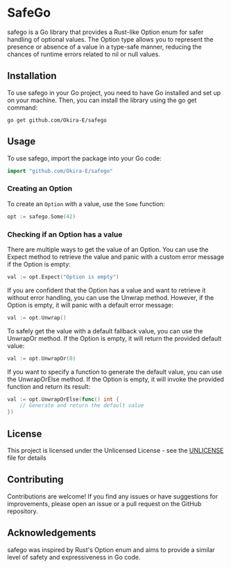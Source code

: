 # SafeGo

safego is a Go library that provides a Rust-like Option enum for safer handling of optional values. The Option type allows you to represent the presence or absence of a value in a type-safe manner, reducing the chances of runtime errors related to nil or null values.

## Installation

To use safego in your Go project, you need to have Go installed and set up on your machine. Then, you can install the library using the go get command:

```shell
go get github.com/Okira-E/safego
```

## Usage

To use safego, import the package into your Go code:

```go
import "github.com/Okira-E/safego"
```

### Creating an Option

To create an `Option` with a value, use the `Some` function:

```go
opt := safego.Some(42)
```

### Checking if an Option has a value

There are multiple ways to get the value of an Option. You can use the Expect method to retrieve the value and panic with a custom error message if the Option is empty:

```go
val := opt.Expect("Option is empty")
```

If you are confident that the Option has a value and want to retrieve it without error handling, you can use the Unwrap method. However, if the Option is empty, it will panic with a default error message:

```go
val := opt.Unwrap()
```

To safely get the value with a default fallback value, you can use the UnwrapOr method. If the Option is empty, it will return the provided default value:

```go
val := opt.UnwrapOr(0)
```

If you want to specify a function to generate the default value, you can use the UnwrapOrElse method. If the Option is empty, it will invoke the provided function and return its result:

```go
val := opt.UnwrapOrElse(func() int {
    // Generate and return the default value
})
```

## License

This project is licensed under the Unlicensed License - see the [UNLICENSE](UNLICENSE) file for details

## Contributing

Contributions are welcome! If you find any issues or have suggestions for improvements, please open an issue or a pull request on the GitHub repository.

## Acknowledgements

safego was inspired by Rust's Option enum and aims to provide a similar level of safety and expressiveness in Go code.


